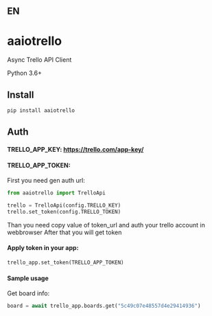 ## EN

# aaiotrello
Async Trello API Client

Python 3.6+

## Install

```bash
pip install aaiotrello
```

## Auth

#### TRELLO_APP_KEY: https://trello.com/app-key/
#### TRELLO_APP_TOKEN:

First you need gen auth url:
```python
from aaiotrello import TrelloApi

trello = TrelloApi(config.TRELLO_KEY)
trello.set_token(config.TRELLO_TOKEN)
```
Than you need copy value of token_url and auth your trello account in webbrowser
After that you will get token

#### Apply token in your app:
```python
trello_app.set_token(TRELLO_APP_TOKEN)
```

#### Sample usage

Get board info:
```python
board = await trello_app.boards.get("5c49c07e48557d4e29414936")
```
